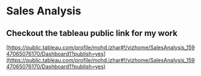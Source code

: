 # Sales Analysis 
## Checkout the tableau public link for my work
[https://public.tableau.com/profile/mohd.izhar#!/vizhome/SalesAnalysis_15947065076170/Dashboard1?publish=yes](https://public.tableau.com/profile/mohd.izhar#!/vizhome/SalesAnalysis_15947065076170/Dashboard1?publish=yes)

